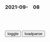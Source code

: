 ### 2021-09-　08

```note
```

<table id="tbc" style="white-space:pre-wrap">
</table>
<button onclick="toggleb()">toggle</button>
<button onclick="loadparse()">loadparse</button>
<br>
<!-- 🌸<br>🍅-　-🍑<hr>🍀 --> <textarea rows="30" cols="100" style="display: none" id="tar">

韩g最新调查：韩g约有200万成年人属于文盲人群，占全g总人口的4.5%
https://baijiahao.baidu.com/s?id=1710285350741329871&wfr=spider&for=pc

君泽游戏视界
g内更多没办法，以前年代受限，韩g现在年轻一代本科率90%以上，研究生比例保守20%往上，国内还需加油啊

2021/9/8下午2:31:04

#火影忍者#火影当下最火片段找到了,动漫漫画,动漫漫画,好看视频
https://haokan.baidu.com/v?vid=3858414013334687544&sfrom=baidu-feed

2021/9/8下午2:27:31

这娘们不像好人呐,搞笑,段子剧,好看视频
https://haokan.baidu.com/v?vid=4388321808416460460&sfrom=baidu-feed

老公，我要这个球，你给我拿回家。我不管，我就要它。爱不爱我就这一次。

2021/9/8下午2:16:30

谁会拒绝一个会抽烟的美人鱼呢？,动漫漫画,动漫漫画,好看视频
https://haokan.baidu.com/v?vid=3933944779946896210&sfrom=baidu-feed

谁会拒绝一条爱你还会抽烟的美人鱼呢_哔哩哔哩_bilibili
https://www.bilibili.com/video/av373773750/

你又带着这个丑眼镜女来找我。
不对我说一句，你想我吗？
有多想我，说说看。
你把女人当什么啊，你会不得好死得。

2021/9/8上午11:04:13

如果并非因为遗憾——《我们的重制人生》 - 知乎
https://zhuanlan.zhihu.com/p/350487094

https://pic1.zhimg.com/v2-b7845f9ff1ef83cfd54daa7ee602792e.jpg

2021/9/8上午10:39:45

新能源车年检，竟被收“尾气检测费”？检测站：要检就检，不检就做不了！监管部门发话→
https://baijiahao.baidu.com/s?id=1710253673569530910

2021/9/8上午10:11:49

“光头强”曾一夜爆红，如今名气散尽，娇妻与他离婚，现在成这样_冯加六
https://www.sohu.com/a/487861409_120250640?scm=1007.68.0.0.0&spm=smpc.content.fd-d.1.1630993229327Ve70y2D&_f=index_pagerecom_1

https://p6.itc.cn/images01/20210905/d4df023643be47c895d9c1a736851ec7.jpeg

2021/9/7下午2:11:28

斗破苍穹：炎利身份暴露为何还能参加炼药师大赛，编剧破绽太多了
https://baijiahao.baidu.com/s?id=1704615325272788106&wfr=spider&for=pc

https://pic.rmb.bdstatic.com/bjh/down/5477b5b6fd302a6a26b688a0a208ea36.jpeg
https://pic.rmb.bdstatic.com/bjh/down/29626841baba7925aab3e45d7dd1adeb.png

2021/9/7下午1:47:54

斗破苍穹：炎利所言极是，法玛畏首畏尾，就连加刑天都觉得迂腐|萧炎|异火_网易订阅
https://www.163.com/dy/article/GFONEEVE0535SRR7.html

https://nimg.ws.126.net/?url=http%3A%2F%2Fdingyue.ws.126.net%2F2021%2F0725%2Fe0212c4cp00qwsd82005wc000u600dkm.png&thumbnail=650x2147483647&quality=80&type=jpg

https://gimg2.baidu.com/image_search/src=http%3A%2F%2Fnimg.ws.126.net%2F%3Furl%3Dhttp%253A%252F%252Fdingyue.ws.126.net%252F2021%252F0525%252Fc17748b6p00qto34h004wc000hs007ng.png%26thumbnail%3D650x2147483647%26quality%3D80%26type%3Djpg

2021/9/7下午1:36:23

日本导演北野武突遭袭击，网友猜测或因犀利吐槽东奥会开幕式
https://m.thepaper.cn/baijiahao_14377726

2021/9/7下午1:29:22

肌肉男一觉睡了36年，醒后人类都变成娘炮，他变得无人能敌！,影视,科幻片,好看视频
https://haokan.baidu.com/v?vid=4321993008620242535&sfrom=baidu-feed

2021/9/7上午10:59:07

最近几天一打开电视就是报道大象，有啥特殊的吗
https://www.douban.com/group/topic/229902165/

三星堆的报道，前段时间火遍全网，为何突然看不到相关报道了呢？ - 知乎
https://zhuanlan.zhihu.com/p/362407863

2021/9/7上午10:45:22

经典动漫：大雄拿着水壶和枕头，看起来确实是很慌乱
https://baijiahao.baidu.com/s?id=1651889865740853420&wfr=spider&for=pc

虽然完全不相关
但这也就表示
我的内心有多么慌乱了
https://pics7.baidu.com/feed/fc1f4134970a304e570d96d6bb647083c9175c24.png?token=5cb42f545998d95768a8e6efa782690d

2021/9/7上午10:39:33

大雄最害怕的g语和数学要一起考,手拿水壶和枕头,他快疯了|数学_新浪新闻
http://k.sina.com.cn/article_6422209142_v17ecb227600100wkri.html

2021/9/7上午10:42:03

当知敬畏！“伞兵”是不能玩的谐音梗
https://baijiahao.baidu.com/s?id=1710060043106911646&wfr=spider&for=pc

三喵指挥g
“狱”这个字 一边是狼，一边是狗，言字在中间！这就是古人智慧！

懒羊洋
奉孝，利维坦，这些词怎么来的你们心理没数吗

selar就是tutu
一本大字典，十万敏感字，若想写句话，字字红叉叉。就这环境怎么能让人不玩谐音字。

teachejin
很多奇怪的名称实际上是屏蔽导致的，比如硬盘

十二少赵
g人路遇，以目视之

人间私语I
前面加日本或者美g两个字呢

轩辕苍紫
要是正常的字符能用，没事干谁乐意天天玩谐音啊

寂灭不语
不允许不同的声音，凡事容易上纲上线，这是很危险的信号！

鹭鷇鰳
还不是因为你和谐的字太多了

带带大灵梦
还是古人的话好用，君子坦荡荡，小人长戚戚

kelven_xu
原来“小姐”这个词是对未婚女性的尊称，现在污名化后，谁敢当面称人小姐。你品品，如果伞兵也被污名化，作为军人有多尴尬

2021/9/6上午11:05:38

m族音乐溯源 | 上古歌谣与先秦民歌
https://www.sohu.com/a/223299620_636365

夏桀以天上的太阳自居，认为自己惠泽天下而万物景仰。面对他的暴z，歌谣唱出有与其同归于尽的决心。

2021/9/6上午10:59:52

时日曷丧_百度百科
https://baike.baidu.com/item/%E6%97%B6%E6%97%A5%E6%9B%B7%E4%B8%A7

《书·汤誓》“有众率怠，弗协，曰：‘时日曷丧，予及汝皆亡！’”孔传：“众下相率为怠情，不与上和合，比桀于日，曰：‘是日何时丧，我与汝俱亡！’欲杀身以丧桀。”

2021/9/6上午10:27:21

辟韩_百度百科
https://baike.baidu.com/item/%E8%BE%9F%E9%9F%A9

国谁窃？转相窃之于民而已。既已窃之矣，又惴惴然恐其主之或觉而复之也。于是其法与令猥毛而起
。质而论之，其什八九皆所以坏民之才，散民之力，漓民之德者也
。斯民也，固斯天下之真主也。必弱而愚之，使其常不觉，常不足以有为，而后吾可以长保所窃而永世。嗟乎！夫谁知患常出于所虑之外也哉？此庄周所以有胠箧之说也
。

2021/9/6上午10:30:10

</textarea> <!-- 🍀<br>🍑-　-🍅<hr>🌸 -->

```tip
```

<script src="https://cdn.jsdelivr.net/npm/jquery@3.5.1/dist/jquery.min.js"></script>

<link rel="stylesheet" href="https://cdn.jsdelivr.net/gh/fancyapps/fancybox@3.5.7/dist/jquery.fancybox.min.css" />
<script src="https://cdn.jsdelivr.net/gh/fancyapps/fancybox@3.5.7/dist/jquery.fancybox.min.js"></script>

<script type="text/javascript">

var __urlRegex = /(\b(https?|ftp|file):\/\/[-A-Z0-9+&@#\/%?=~_|!:,.;]*[-A-Z0-9+&@#\/%=~_|])/ig;
var __imgRegex = /\.(?:jpe?g|gif|png)$/i;

loadparse();

function parseURL($string){

    var exp = __urlRegex;
    return $string.replace(exp,function(match){
            __imgRegex.lastIndex=0;
            if(__imgRegex.test(match)){
                return '<a data-fancybox="gallery" href="' + match.replace("/p=700", "")
                 + '"><img src="' + match.replace("/p=700", "/p=160x200")+'" width="64"></a>';
            }
            else{
                return '<a href="' + match + '" target="_blank">' + match + '</a>';
            }
        }
    );
}

function loadparse() {
  tbc.innerHTML = parseURL(tar.value);
}

function toggleb() {
  var x = document.getElementById("tar");
  if (x.style.display === "none") {
    x.style.display = "";
  } else {
    x.style.display = "none";
  }
}

</script>

